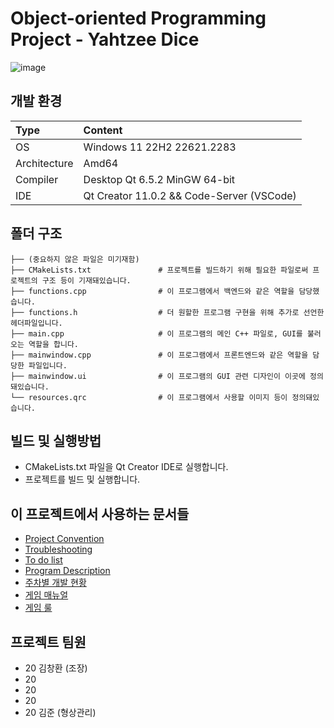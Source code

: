 # Object-oriented Programming Project - Yahtzee Dice
![image](https://github.com/kimch0612/OOP2_Project/assets/10193967/75fd683f-7617-45fe-b90d-7483fd3351e6)

## 개발 환경
| Type | Content |
|:---|:---|
| OS | Windows 11 22H2 22621.2283 |
| Architecture | Amd64 |
| Compiler | Desktop Qt 6.5.2 MinGW 64-bit |
| IDE | Qt Creator 11.0.2 && Code-Server (VSCode) |

## 폴더 구조
     
    ├── (중요하지 않은 파일은 미기재함) 
    ├── CMakeLists.txt               # 프로젝트를 빌드하기 위해 필요한 파일로써 프로젝트의 구조 등이 기재돼있습니다.
    ├── functions.cpp                # 이 프로그램에서 백엔드와 같은 역할을 담당했습니다.
    ├── functions.h                  # 더 원할한 프로그램 구현을 위해 추가로 선언한 헤더파일입니다.
    ├── main.cpp                     # 이 프로그램의 메인 C++ 파일로, GUI를 불러오는 역할을 합니다.
    ├── mainwindow.cpp               # 이 프로그램에서 프론트엔드와 같은 역할을 담당한 파일입니다.
    ├── mainwindow.ui                # 이 프로그램의 GUI 관련 디자인이 이곳에 정의돼있습니다.
    └── resources.qrc                # 이 프로그램에서 사용할 이미지 등이 정의돼있습니다.

## 빌드 및 실행방법
- CMakeLists.txt 파일을 Qt Creator IDE로 실행합니다.
- 프로젝트를 빌드 및 실행합니다.

## 이 프로젝트에서 사용하는 문서들
- [Project Convention](./documents/Convention.md)
- [Troubleshooting](https://github.com/kimch0612/OOP2_Project/issues/6)
- [To do list](./documents/to_do_list.md)
- [Program Description](./documents/description.md)
- [주차별 개발 현황](./documents/weekly_changelog.md)
- [게임 매뉴얼](./documents/manual.md)
- [게임 룰](./documents/rules.md)

## 프로젝트 팀원
- 20 김창환 (조장)
- 20 
- 20 
- 20 
- 20 김준 (형상관리)
